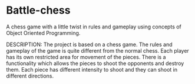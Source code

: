 # Battle-chess
A chess game with a little twist in rules and gameplay using concepts of Object Oriented Programming.

DESCRIPTION:
The project is based on a chess game. The rules and gameplay of the game is quite different from the normal chess. Each player has its own restricted area for movement of the pieces. There is a functionality which allows the pieces to shoot the opponents and destroy them. Each piece has different intensity to shoot and they can shoot in different directions.


